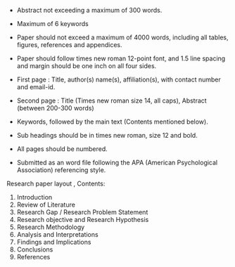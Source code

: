 
* Abstract not exceeding a maximum of 300 words.
* Maximum of 6 keywords 
* Paper should not exceed a maximum of 4000 words, including all tables, figures, references and appendices.

* Paper should follow times new roman 12-point font, and 1.5 line spacing and margin should be one inch on all four sides.
* First page : Title, author(s) name(s), affiliation(s), with contact number and email-id.
* Second page : Title (Times new roman size 14, all caps), Abstract (between 200-300 words)
* Keywords, followed by the main text (Contents mentioned below).
* Sub headings should be in times new roman, size 12 and bold.
* All pages should be numbered.
* Submitted as an word file following the APA (American Psychological Association) referencing style.


Research paper layout , Contents:
1. Introduction
2. Review of Literature
3. Research Gap / Research Problem Statement
4. Research objective and Research Hypothesis
5. Research Methodology
6. Analysis and Interpretations
7. Findings and Implications
8. Conclusions
9. References


